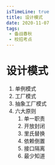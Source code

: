 ```yaml
---
isTimeLine: true
title: 设计模式
date: 2020-11-07
tags:
 - 备战春秋
 - 校招考点
---
```

# 设计模式
1. 单例模式
2. 工厂模式
3. 抽象工厂模式
4. 六大原则
   1. 单一职责
   2. 开放封闭
   3. 里氏替换
   4. 依赖倒置
   5. 接口隔离
   6. 最少知道

<comment/>
<tongji/>